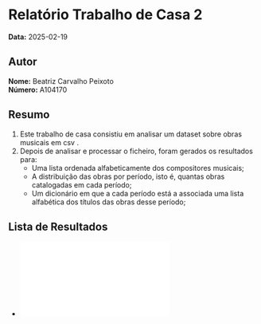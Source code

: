 # Relatório Trabalho de Casa 2

**Data:** 2025-02-19

## Autor

**Nome:** Beatriz Carvalho Peixoto  
**Número:** A104170  

## Resumo
1. Este trabalho de casa consistiu em analisar um dataset sobre obras musicais em csv .  
2. Depois de analisar e processar o ficheiro, foram gerados os resultados para:
    - Uma lista ordenada alfabeticamente dos compositores musicais;
    - A distribuição das obras por período, isto é, quantas obras catalogadas em cada período;
    - Um dicionário em que a cada período está a associada uma lista alfabética dos títulos das obras
       desse período;


## Lista de Resultados 
- ![Ficheiro de output](output.txt)

